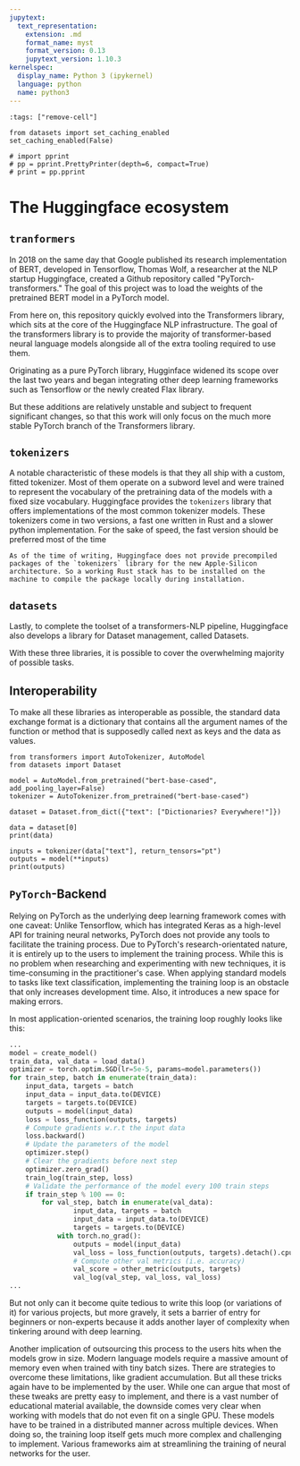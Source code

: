```yaml
---
jupytext:
  text_representation:
    extension: .md
    format_name: myst
    format_version: 0.13
    jupytext_version: 1.10.3
kernelspec:
  display_name: Python 3 (ipykernel)
  language: python
  name: python3
---
```


```{code-cell} ipython3
:tags: ["remove-cell"]

from datasets import set_caching_enabled
set_caching_enabled(False)

# import pprint
# pp = pprint.PrettyPrinter(depth=6, compact=True)
# print = pp.pprint
```

# The Huggingface ecosystem


## `tranformers`

In 2018 on the same day that Google published its research implementation of BERT, developed in Tensorflow, Thomas Wolf, a researcher at the NLP startup Huggingface, created a Github repository called "PyTorch-transformers." The goal of this project was to load the weights of the pretrained BERT model in a PyTorch model.


From here on, this repository quickly evolved into the Transformers library, which sits at the core of the Huggingface NLP infrastructure. The goal of the transformers library is to provide the majority of transformer-based neural language models alongside all of the extra tooling required to use them.

Originating as a pure PyTorch library, Hugginface widened its scope over the last two years and began integrating other deep learning frameworks such as Tensorflow or the newly created Flax library.
<!--On this path the Huggingface team also started to add support for other deep learning frameworks than PyTorch, such as Tensorflow or the newly created JAX library.-->
But these additions are relatively unstable and subject to frequent significant changes, so that this work will only focus on the much more stable PyTorch branch of the Transformers library.

## `tokenizers`

A notable characteristic of these models is that they all ship with a custom, fitted tokenizer. 
Most of them operate on a subword level and were trained to represent the vocabulary of the pretraining data of the models with a fixed size vocabulary.
Huggingface provides the `tokenizers` library that offers implementations of the most common tokenizer models. These tokenizers come in two versions, a fast one written in Rust and a slower python implementation. For the sake of speed, the fast version should be preferred most of the time

```{Note}
As of the time of writing, Huggingface does not provide precompiled packages of the `tokenizers` library for the new Apple-Silicon architecture. So a working Rust stack has to be installed on the machine to compile the package locally during installation.
```

## `datasets`

Lastly, to complete the toolset of a transformers-NLP pipeline, Huggingface also develops a library for Dataset management, called Datasets.

With these three libraries, it is possible to cover the overwhelming majority of possible tasks.

## Interoperability
To make all these libraries as interoperable as possible, the standard data exchange format is a dictionary that contains all the argument names of the function or method that is supposedly called next as keys and the data as values.

```{code-cell} ipython3
from transformers import AutoTokenizer, AutoModel
from datasets import Dataset

model = AutoModel.from_pretrained("bert-base-cased", add_pooling_layer=False)
tokenizer = AutoTokenizer.from_pretrained("bert-base-cased")

dataset = Dataset.from_dict({"text": ["Dictionaries? Everywhere!"]})

data = dataset[0]
print(data)

inputs = tokenizer(data["text"], return_tensors="pt")
outputs = model(**inputs)
print(outputs)
```


## `PyTorch`-Backend

Relying on PyTorch as the underlying deep learning framework comes with one caveat: Unlike Tensorflow, which has integrated Keras as a high-level API for training neural networks, PyTorch does not provide any tools to facilitate the training process.
Due to PyTorch's research-orientated nature, it is entirely up to the users to implement the training process. While this is no problem when researching and experimenting with new techniques, it is time-consuming in the practitioner's case.
When applying standard models to tasks like text classification, implementing the training loop is an obstacle that only increases development time. Also, it introduces a new space for making errors.

In most application-oriented scenarios, the training loop roughly looks like this:

```python
...
model = create_model()
train_data, val_data = load_data()
optimizer = torch.optim.SGD(lr=5e-5, params=model.parameters())
for train_step, batch in enumerate(train_data):
    input_data, targets = batch
    input_data = input_data.to(DEVICE)
    targets = targets.to(DEVICE)
    outputs = model(input_data)
    loss = loss_function(outputs, targets)
    # Compute gradients w.r.t the input data
    loss.backward() 
    # Update the parameters of the model
    optimizer.step() 
    # Clear the gradients before next step
    optimizer.zero_grad() 
    train_log(train_step, loss)
    # Validate the performance of the model every 100 train steps
    if train_step % 100 == 0:
        for val_step, batch in enumerate(val_data):
                input_data, targets = batch
                input_data = input_data.to(DEVICE)
                targets = targets.to(DEVICE)
            with torch.no_grad():
                outputs = model(input_data)
                val_loss = loss_function(outputs, targets).detach().cpu()
                # Compute other val metrics (i.e. accuracy)
                val_score = other_metric(outputs, targets)
                val_log(val_step, val_loss, val_loss)
...
```

But not only can it become quite tedious to write this loop (or variations of it) for various projects, but more gravely, it sets a barrier of entry for beginners or non-experts because it adds another layer of complexity when tinkering around with deep learning.

Another implication of outsourcing this process to the users hits when the models grow in size. Modern language models require a massive amount of memory even when trained with tiny batch sizes. There are strategies to overcome these limitations, like gradient accumulation. But all these tricks again have to be implemented by the user.
While one can argue that most of these tweaks are pretty easy to implement, and there is a vast number of educational material available, the downside comes very clear when working with models that do not even fit on a single GPU. These models have to be trained in a distributed manner across multiple devices. When doing so, the training loop itself gets much more complex and challenging to implement.
Various frameworks aim at streamlining the training of neural networks for the user.
